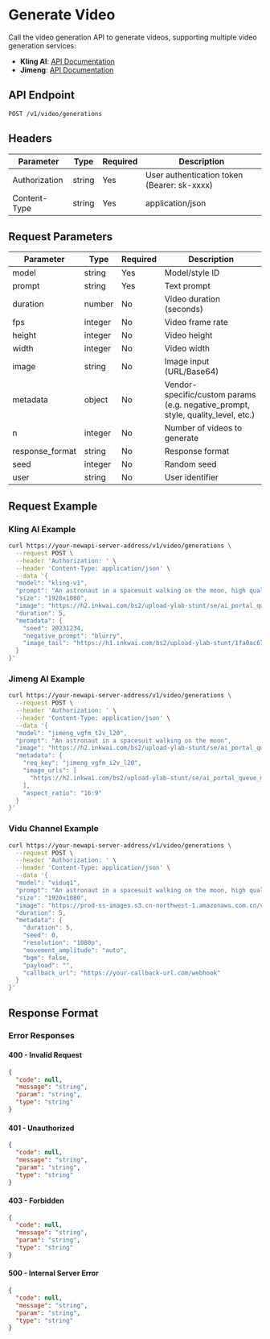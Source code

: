 # Generate Video

Call the video generation API to generate videos, supporting multiple video generation services:

- **Kling AI**: [API Documentation](https://app.klingai.com/cn/dev/document-api/apiReference/commonInfo)
- **Jimeng**: [API Documentation](https://www.volcengine.com/docs/85621/1538636)

## API Endpoint

```
POST /v1/video/generations
```

## Headers

| Parameter | Type | Required | Description |
|-----------|------|----------|-------------|
| Authorization | string | Yes | User authentication token (Bearer: sk-xxxx) |
| Content-Type | string | Yes | application/json |

## Request Parameters

| Parameter | Type | Required | Description |
|-----------|------|----------|-------------|
| model | string | Yes | Model/style ID |
| prompt | string | Yes | Text prompt |
| duration | number | No | Video duration (seconds) |
| fps | integer | No | Video frame rate |
| height | integer | No | Video height |
| width | integer | No | Video width |
| image | string | No | Image input (URL/Base64) |
| metadata | object | No | Vendor-specific/custom params (e.g. negative_prompt, style, quality_level, etc.) |
| n | integer | No | Number of videos to generate |
| response_format | string | No | Response format |
| seed | integer | No | Random seed |
| user | string | No | User identifier |

## Request Example

### Kling AI Example

```bash
curl https://your-newapi-server-address/v1/video/generations \
  --request POST \
  --header 'Authorization: ' \
  --header 'Content-Type: application/json' \
  --data '{
  "model": "kling-v1",
  "prompt": "An astronaut in a spacesuit walking on the moon, high quality, cinematic",
  "size": "1920x1080",
  "image": "https://h2.inkwai.com/bs2/upload-ylab-stunt/se/ai_portal_queue_mmu_image_upscale_aiweb/3214b798-e1b4-4b00-b7af-72b5b0417420_raw_image_0.jpg",
  "duration": 5,
  "metadata": {
    "seed": 20231234,
    "negative_prompt": "blurry",
    "image_tail": "https://h1.inkwai.com/bs2/upload-ylab-stunt/1fa0ac67d8ce6cd55b50d68b967b3a59.png"
  }
}'
```

### Jimeng AI Example

```bash
curl https://your-newapi-server-address/v1/video/generations \
  --request POST \
  --header 'Authorization: ' \
  --header 'Content-Type: application/json' \
  --data '{
  "model": "jimeng_vgfm_t2v_l20",
  "prompt": "An astronaut in a spacesuit walking on the moon",
  "image": "https://h2.inkwai.com/bs2/upload-ylab-stunt/se/ai_portal_queue_mmu_image_upscale_aiweb/3214b798-e1b4-4b00-b7af-72b5b0417420_raw_image_0.jpg",
  "metadata": {
    "req_key": "jimeng_vgfm_i2v_l20",
    "image_urls": [
      "https://h2.inkwai.com/bs2/upload-ylab-stunt/se/ai_portal_queue_mmu_image_upscale_aiweb/3214b798-e1b4-4b00-b7af-72b5b0417420_raw_image_0.jpg"
    ],
    "aspect_ratio": "16:9"
  }
}'
```

### Vidu Channel Example

```bash
curl https://your-newapi-server-address/v1/video/generations \
  --request POST \
  --header 'Authorization: ' \
  --header 'Content-Type: application/json' \
  --data '{
  "model": "viduq1",
  "prompt": "An astronaut in a spacesuit walking on the moon, high quality, cinematic",
  "size": "1920x1080",
  "image": "https://prod-ss-images.s3.cn-northwest-1.amazonaws.com.cn/vidu-maas/template/image2video.png",
  "duration": 5,
  "metadata": {
    "duration": 5,
    "seed": 0,
    "resolution": "1080p",
    "movement_amplitude": "auto",
    "bgm": false,
    "payload": "",
    "callback_url": "https://your-callback-url.com/webhook"
  }
}'
```

## Response Format

### Error Responses

#### 400 - Invalid Request
```json
{
  "code": null,
  "message": "string",
  "param": "string",
  "type": "string"
}
```

#### 401 - Unauthorized
```json
{
  "code": null,
  "message": "string",
  "param": "string",
  "type": "string"
}
```

#### 403 - Forbidden
```json
{
  "code": null,
  "message": "string",
  "param": "string",
  "type": "string"
}
```

#### 500 - Internal Server Error
```json
{
  "code": null,
  "message": "string",
  "param": "string",
  "type": "string"
}
```
